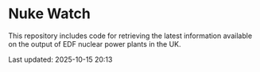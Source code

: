# Nuke Watch

This repository includes code for retrieving the latest information available on the output of EDF nuclear power plants in the UK.

Last updated: 2025-10-15 20:13